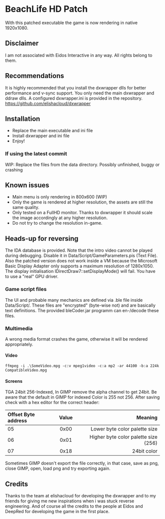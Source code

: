 # BeachLife HD Patch
With this patched executable the game is now rendering in native 1920x1080.

## Disclaimer
I am not associated with Eidos Interactive in any way. All rights belong to them.

## Recommendations
It is highly recommended that you install the dxwrapper dlls for better performance and v-sync support. You only need the main dxwrapper and ddraw dlls. A configured dxwrapper.ini is provided in the repository.
https://github.com/elishacloud/dxwrapper

## Installation
- Replace the main executable and ini file
- Install dxwrapper and ini file
- Enjoy!
### If using the latest commit
WIP: Replace the files from the data directory. Possibly unfinished, buggy or crashing

## Known issues
- Main menu is only rendering in 800x600 (WIP)
- Only the game is rendered at higher resolution, the assets are still the same quality.
- Only tested on a FullHD monitor. Thanks to dxwrapper it should scale the image accordingly at any higher resolution.
- Do not try to change the resolution in-game.

## Heads-up for reversing
The IDA database is provided. Note that the intro video cannot be played during debugging. Disable it in Data/Script/GameParameters.pis (Text File). Also the patched version does not work inside a VM because the Microsoft Basic Display Adapter only supports a maximum resolution of 1280x1050. The display initialisation IDirectDraw7::setDisplayMode() will fail. You have to use a "real" GPU driver. 
### Game script files
The UI and probable many mechanics are defined via .ble file inside Data/Script/. These files are "encrypted" (byte-wise not) and are basically text definitions. The provided bleCoder.jar programm can en-/decode these files.
### Multimedia
A wrong media format crashes the game, otherwise it will be rendered appropriately.
#### Video 
```ffmpeg -i .\SomeVideo.mpg -c:v mpeg1video -c:a mp2 -ar 44100 -b:a 224k CompatibleVideo.mpg```
#### Screens
TGA 24bit 256-Indexed, In GIMP remove the alpha channel to get 24bit. Be aware that the default in GIMP for indexed Color is 255 not 256. After saving check with a hex editor for the correct header:

| Offset Byte address | Value | Meaning |
| :---------------- | :------: | ----: |
| 05       |   0x00  | Lower byte color palette size |
| 06         |   0x01  | Higher byte color palette size (256) |
| 07   |  0x18  | 24bit color |

Sometimes GIMP doesn't export the file correctly, in that case, save as png, close GIMP, open, load png and try exporting again.

## Credits
Thanks to the team at elishacloud for developing the dxwrapper and to my friends for giving me new inspirations when i was stuck reverse engineering. And of course all the credits to the people at Eidos and DeepRed for developing the game in the first place.

  
